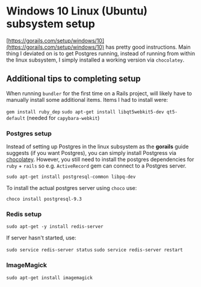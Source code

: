 # Windows 10 Linux (Ubuntu) subsystem setup

[https://gorails.com/setup/windows/10](https://gorails.com/setup/windows/10) has pretty good instructions. 
Main thing I deviated on is to get Postgres running, instead of running from within the linux subsystem, 
I simply installed a working version via `chocolatey`.


## Additional tips to completing setup

When running `bundler` for the first time on a Rails project, will likely have to manually install some additional items.
Items I had to install were:

`gem install ruby_dep`
`sudo apt-get install libqt5webkit5-dev qt5-default` (needed for `capybara-webkit`)
    

### Postgres setup

Instead of setting up Postgres in the linux subsystem as the **gorails** guide suggests (if you want Postgres),
you can simply install Postgress via [chocolatey](https://chocolatey.org/). However, you still need to install the postgres dependencies for `ruby` + `rails` so e.g. `ActiveRecord` gem can connect to a Postgres server.


`sudo apt-get install postgresql-common libpq-dev`

To install the actual postgres server using `choco` use:

`choco install postgresql-9.3`


### Redis setup

`sudo apt-get -y install redis-server`

If server hasn't started, use:

`sudo service redis-server status`
`sudo service redis-server restart`

### ImageMagick

`sudo apt-get install imagemagick`
